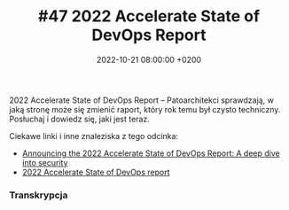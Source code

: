 ﻿---
layout: post
title: '#47 2022 Accelerate State of DevOps Report'
date: 2022-10-21 08:00:00 +0200
description: 
img: "47"
tags: 
spreaker: 51636681
---
2022 Accelerate State of DevOps Report – Patoarchitekci sprawdzają, w jaką stronę może się zmienić raport, który rok temu był czysto techniczny. Posłuchaj i dowiedz się, jaki jest teraz.


Ciekawe linki i inne znaleziska z tego odcinka:
* [Announcing the 2022 Accelerate State of DevOps Report: A deep dive into security](https://cloud.google.com/blog/products/devops-sre/dora-2022-accelerate-state-of-devops-report-now-out)
* [2022 Accelerate State of DevOps report](https://services.google.com/fh/files/misc/2022_state_of_devops_report.pdf)




### Transkrypcja
